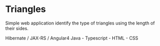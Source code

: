 # Triangles
Simple web application identify the type of triangles using the length of their sides.

Hibernate / JAX-RS / Angular4 
Java - Typescript - HTML - CSS
